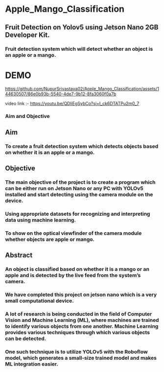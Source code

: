 # Apple_Mango_Classification
## Fruit Detection on Yolov5 using Jetson Nano 2GB Developer Kit.
### Fruit detection system which will detect whether an object is an apple or a mango.






# DEMO

https://github.com/NupurSrivastava02/Apple_Mango_Classification/assets/144630507/86e0b93b-5540-4de7-9b12-8fa3060f0a7b

video link :- https://youtu.be/QDliEgSybCo?si=I_ck6DTATPu2m0_7


### Aim and Objective
## Aim
### To create a fruit detection system which detects objects based on whether it is an apple or a mango.
## Objective
### The main objective of the project is to create a program which can be either run on Jetson Nano or any PC with YOLOv5 installed and start detecting using the camera module on the device.
### Using appropriate datasets for recognizing and interpreting data using machine learning.
### To show on the optical viewfinder of the camera module whether objects are apple or mango.
## Abstract
### An object is classified based on whether it is a mango or an apple and is detected by the live feed from the system’s camera.
### We have completed this project on jetson nano which is a very small computational device.
### A lot of research is being conducted in the field of Computer Vision and Machine Learning (ML), where machines are trained to identify various objects from one another. Machine Learning provides various techniques through which various objects can be detected.
### One such technique is to utilize YOLOv5 with the Roboflow model, which generates a small-size trained model and makes ML integration easier.
